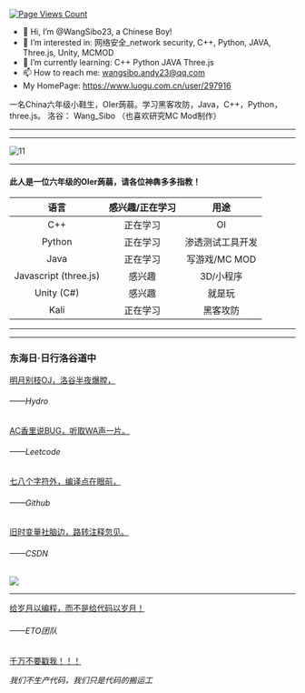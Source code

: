 [![Page Views Count](https://badges.toozhao.com/badges/01FZPXR8XJZ7313EDRYYMVZ9SZ/green.svg)](https://badges.toozhao.com/stats/01FZPXR8XJZ7313EDRYYMVZ9SZ "Get your own page views count badge on badges.toozhao.com")

- 👋 Hi, I’m @WangSibo23, a Chinese Boy!
- 👀 I’m interested in:		网络安全_network security, C++, Python, JAVA, Three.js, Unity, MCMOD
- 🌱 I’m currently learning:		C++ Python JAVA Three.js
- 📫 How to reach me: wangsibo.andy23@qq.com
- My HomePage: https://www.luogu.com.cn/user/297916


一名China六年级小鞋生，OIer蒟蒻。学习黑客攻防，Java，C++，Python，three.js。 洛谷： Wang_Sibo 
（也喜欢研究MC Mod制作）


------------

------------

![11](https://api.xecades.xyz/api?codeforces=Wang_Sibo&luogu=297916&date=2030-01-01&email=wangsibo.andy23%40qq.com&github=WangSibo23&csdn=wangsibo23andy&quote=%E2%9C%8C%EF%B8%8F&color=129%2C144%2C71%2C1&img=2)



------------

#### 此人是一位六年级的OIer蒟蒻，请各位神犇多多指教！
| 语言 | 感兴趣/正在学习 | 用途 |
| :----------: | :----------: | :----------: |
| C++ | 正在学习 | OI |
| Python | 正在学习 | 渗透测试工具开发 |
| Java | 正在学习 | 写游戏/MC MOD |
| Javascript (three.js) | 感兴趣 | 3D/小程序 |
| Unity (C#) |  感兴趣 | 就是玩 |
| Kali |  正在学习 | 黑客攻防 |


------------
------------

### **东海日·日行洛谷道中**

[明月别枝OJ，洛谷半夜爆膛，](https://hydro.ac/user/3614)

###### ——Hydro

[AC香里说BUG，听取WA声一片。  ](https://leetcode-cn.com/u/wang_sibo/)

###### ——Leetcode

[七八个字符外，编译点在眼前，](https://github.com/WangSibo23)

###### ——Github

[旧时变量社脑边，路转注释忽见。](https://blog.csdn.net/wangsibo23andy)

###### ——CSDN

![](https://cdn.luogu.com.cn/upload/image_hosting/x3rx8ux3.png)

------------

[给岁月以编程，而不是给代码以岁月！](https://www.luogu.com.cn/team/41204)

###### ——ETO团队

[千万不要戳我！！！](https://cznull.github.io/vsbm)

 _我们不生产代码，我们只是代码的搬运工_
 
